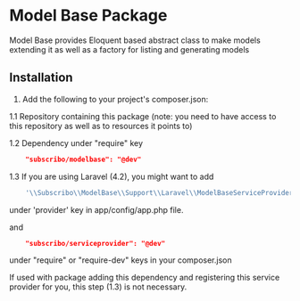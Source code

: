 # Model Base Package

Model Base provides Eloquent based abstract class to make models extending it as well as a factory for listing and generating models

## Installation

1. Add the following to your project's composer.json:

1.1 Repository containing this package (note: you need to have access to this repository as well as to resources it points to)

1.2 Dependency under "require" key

```json
    "subscribo/modelbase": "@dev"
```

1.3 If you are using Laravel (4.2), you might want to add

```php
    '\\Subscribo\\ModelBase\\Support\\Laravel\\ModelBaseServiceProvider',
```

under 'provider' key in app/config/app.php file.

and

```json
    "subscribo/serviceprovider": "@dev"
```

under "require" or "require-dev" keys in your composer.json

If used with package adding this dependency and registering this service provider for you, this step (1.3) is not necessary.

